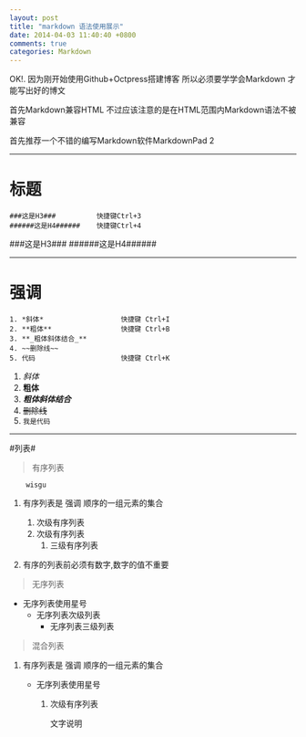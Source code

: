 ```yaml
---
layout: post
title: "markdown 语法使用展示"
date: 2014-04-03 11:40:40 +0800
comments: true
categories: Markdown 
---
```

<!--more-->
OK!. 因为刚开始使用Github+Octpress搭建博客 所以必须要学学会Markdown 才能写出好的博文

首先Markdown兼容HTML 不过应该注意的是在HTML范围内Markdown语法不被兼容

首先推荐一个不错的编写Markdown软件MarkdownPad 2 

---

# 标题 #

	###这是H3###          快捷键Ctrl+3         
	######这是H4######    快捷键Ctrl+4


###这是H3###
######这是H4######


---
# 强调 #
	1. *斜体*                   快捷键 Ctrl+I
	2. **粗体**                 快捷键 Ctrl+B
	3. **_粗体斜体结合_**
	4. ~~删除线~~
	5. 代码                     快捷键 Ctrl+K

1. *斜体*
2. **粗体**
3. **_粗体斜体结合_**
4. ~~删除线~~   
5. `我是代码`

---
#列表#
> 有序列表
	
		wisgu


1. 有序列表是 强调 顺序的一组元素的集合
    1. 次级有序列表
    2. 次级有序列表
        1. 三级有序列表
        
	
	
	

        

			

2. 有序的列表前必须有数字,数字的值不重要

	
		


> 无序列表

* 无序列表使用星号
  * 无序列表次级列表 
     * 无序列表三级列表
     


> 混合列表

1. 有序列表是 强调 顺序的一组元素的集合
    * 无序列表使用星号

      1. 次级有序列表

         文字说明


	